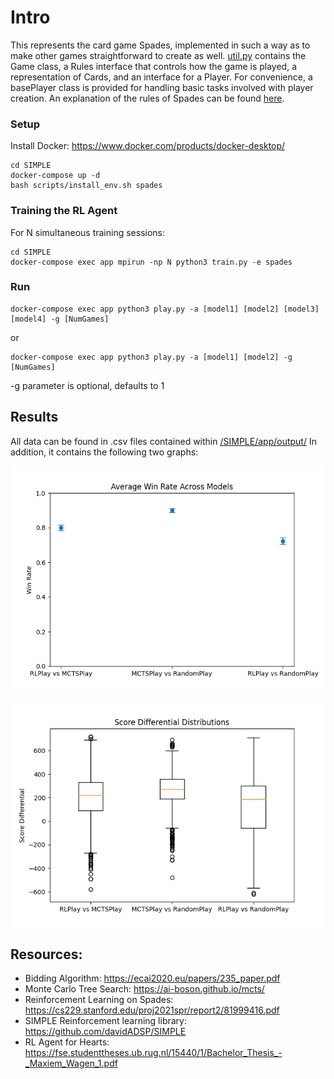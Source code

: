 # Intro
This represents the card game Spades, implemented in such a way as to make other games straightforward to create as well. [util.py](/util.py) contains the Game class, a Rules interface that controls how the game is played, a representation of Cards, and an interface for a Player. For convenience, a basePlayer class is provided for handling basic tasks involved with player creation. An explanation of the rules of Spades can be found [here](https://www.thesprucecrafts.com/spades-complete-card-game-rules-412490).

### Setup
  
Install Docker: https://www.docker.com/products/docker-desktop/

```
cd SIMPLE
docker-compose up -d
bash scripts/install_env.sh spades
```

### Training the RL Agent

For N simultaneous training sessions:

```
cd SIMPLE
docker-compose exec app mpirun -np N python3 train.py -e spades
```

### Run
```
docker-compose exec app python3 play.py -a [model1] [model2] [model3] [model4] -g [NumGames]
```
or
```
docker-compose exec app python3 play.py -a [model1] [model2] -g [NumGames]
```

-g parameter is optional, defaults to 1

## Results
All data can be found in .csv files contained within [/SIMPLE/app/output/](SIMPLE/app/output/)
In addition, it contains the following two graphs:

!["winrates"](./SIMPLE/app/output/winrates.png)

!["scores"](./SIMPLE/app/output/scores.png)

## Resources: 
- Bidding Algorithm: https://ecai2020.eu/papers/235_paper.pdf
- Monte Carlo Tree Search: https://ai-boson.github.io/mcts/
- Reinforcement Learning on Spades: https://cs229.stanford.edu/proj2021spr/report2/81999416.pdf
- SIMPLE Reinforcement learning library: https://github.com/davidADSP/SIMPLE
- RL Agent for Hearts: https://fse.studenttheses.ub.rug.nl/15440/1/Bachelor_Thesis_-_Maxiem_Wagen_1.pdf